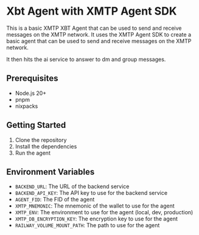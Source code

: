 # Xbt Agent with XMTP Agent SDK

This is a basic XMTP XBT Agent that can be used to send and receive messages on the XMTP network. 
It uses the XMTP Agent SDK to create a basic agent that can be used to send and receive messages on the XMTP network.

It then hits the ai service to answer to dm and group messages.

## Prerequisites

- Node.js 20+
- pnpm
- nixpacks

## Getting Started

1. Clone the repository
2. Install the dependencies
3. Run the agent

## Environment Variables

- `BACKEND_URL`: The URL of the backend service
- `BACKEND_API_KEY`: The API key to use for the backend service
- `AGENT_FID`: The FID of the agent
- `XMTP_MNEMONIC`: The mnemonic of the wallet to use for the agent
- `XMTP_ENV`: The environment to use for the agent (local, dev, production)
- `XMTP_DB_ENCRYPTION_KEY`: The encryption key to use for the agent
- `RAILWAY_VOLUME_MOUNT_PATH`: The path to use for the agent